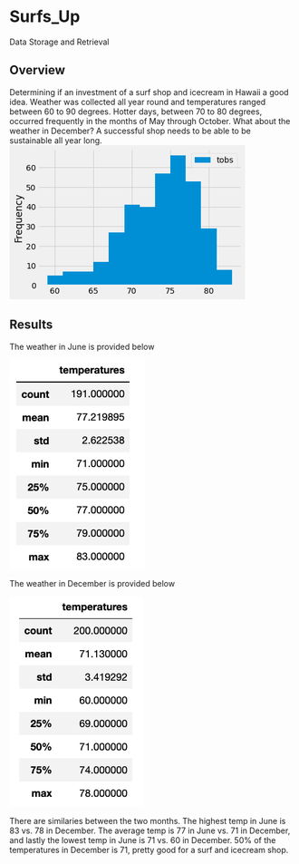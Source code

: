 # Surfs_Up
Data Storage and Retrieval
## Overview
Determining if an investment of a surf shop and icecream in Hawaii a good idea. Weather was collected all year round and temperatures ranged between 60 to 90 degrees. Hotter days, between 70 to 80 degrees, occurred frequently in the months of May through October. What about the weather in December? A successful shop needs to be able to be sustainable all year long. 
![alt text](https://github.com/Byankap/Surfs_Up/blob/main/Resources/histogram_temp.png)
## Results
The weather in June is provided below

![alt text](https://github.com/Byankap/Surfs_Up/blob/main/Resources/June_df.png)

The weather in December is provided below

![alt text](https://github.com/Byankap/Surfs_Up/blob/main/Resources/Dec_df.png)

There are similaries between the two months. The highest temp in June is 83 vs. 78 in December. The average temp is 77 in June vs. 71 in December, and lastly the lowest temp in June is 71 vs. 60 in December. 50% of the temperatures in December is 71, pretty good for a surf and icecream shop.  
